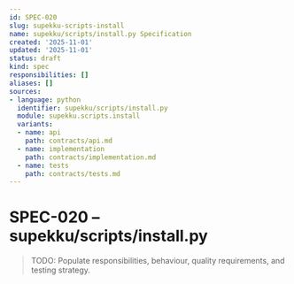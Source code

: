 ```yaml
---
id: SPEC-020
slug: supekku-scripts-install
name: supekku/scripts/install.py Specification
created: '2025-11-01'
updated: '2025-11-01'
status: draft
kind: spec
responsibilities: []
aliases: []
sources:
- language: python
  identifier: supekku/scripts/install.py
  module: supekku.scripts.install
  variants:
  - name: api
    path: contracts/api.md
  - name: implementation
    path: contracts/implementation.md
  - name: tests
    path: contracts/tests.md
---
```


# SPEC-020 – supekku/scripts/install.py

> TODO: Populate responsibilities, behaviour, quality requirements, and testing strategy.
